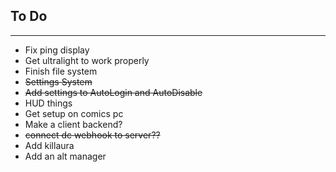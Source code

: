 ## To Do
________________________________________________________

- Fix ping display
- Get ultralight to work properly
- Finish file system
- ~~Settings System~~
- ~~Add settings to AutoLogin and AutoDisable~~
- HUD things
- Get setup on comics pc
- Make a client backend?
- ~~connect dc webhook to server??~~
- Add killaura
- Add an alt manager

